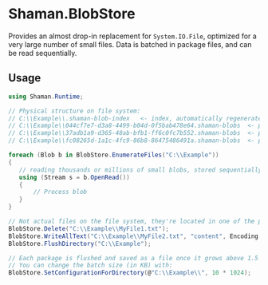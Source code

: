 # Shaman.BlobStore
 Provides an almost drop-in replacement for `System.IO.File`, optimized for a very large number of small files.
 Data is batched in package files, and can be read sequentially.

## Usage
 ```csharp
 using Shaman.Runtime;

// Physical structure on file system:
// C:\\Example\\.shaman-blob-index   <- index, automatically regenerated if missing
// C:\\Example\\044cf7e7-d3a8-4499-b04d-0f5bab478e64.shaman-blobs  <- package #1
// C:\\Example\\37adb1a9-d365-48ab-bfb1-ff6c0fc7b552.shaman-blobs  <- package #2
// C:\\Example\\fc08265d-1a1c-4fc9-86b8-86475486491a.shaman-blobs  <- package #3

foreach (Blob b in BlobStore.EnumerateFiles("C:\\Example"))
{
    // reading thousands or millions of small blobs, stored sequentially in .shaman-blobs files
    using (Stream s = b.OpenRead())
    {
        // Process blob
    }
}

// Not actual files on the file system, they're located in one of the packages (*.shaman-blobs) in C:\Example
BlobStore.Delete("C:\\Example\\MyFile1.txt");
BlobStore.WriteAllText("C:\\Example\\MyFile2.txt", "content", Encoding.UTF8);
BlobStore.FlushDirectory("C:\\Example");

// Each package is flushed and saved as a file once it grows above 1.5 MB (by default)
// You can change the batch size (in KB) with:
BlobStore.SetConfigurationForDirectory(@"C:\\Example\\", 10 * 1024);
```